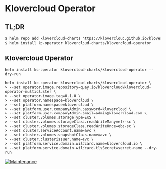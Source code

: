 # Klovercloud Operator

## TL;DR

```bash
$ helm repo add klovercloud-charts https://klovercloud.github.io/klovercloud-charts/charts
$ helm install kc-operator klovercloud-charts/klovercloud-operator
```


## Klovercloud Operator

```
helm install kc-operator klovercloud-charts/klovercloud-operator --dry-run

helm install kc-operator klovercloud-charts/klovercloud-operator \ 
> --set operator.image.repository=quay.io/klovercloud/klovercloud-operator-multicluster \
> --set operator.image.tag=0.1.0 \
> --set operator.namespace=klovercloud \
> --set platform.namespace=klovercloud \
> --set platform.user.companyAdmin.password=klovercloud \
> --set platform.user.companyAdmin.email=admin@klovercloud.com \
> --set cluster.volumes.storageType=EKS \
> --set cluster.volumes.storageClass.readWriteMany=efs-sc \
> --set cluster.volumes.storageClass.readWriteOnce=ebs-sc \
> --set cluster.serviceAccount.name=avc \
> --set cluster.volumes.snapshotClass.name=avc \
> --set cluster.clusterissuer.name=avc \
> --set platform.service.domain.wildcard.name=klovercloud.io \
> --set platform.service.domain.wildcard.tlsSecret=secret-name --dry-run
```
[![Maintenance](https://img.shields.io/badge/Maintained%3F-yes-green.svg)](https://GitHub.com/Naereen/StrapDown.js/graphs/commit-activity)

